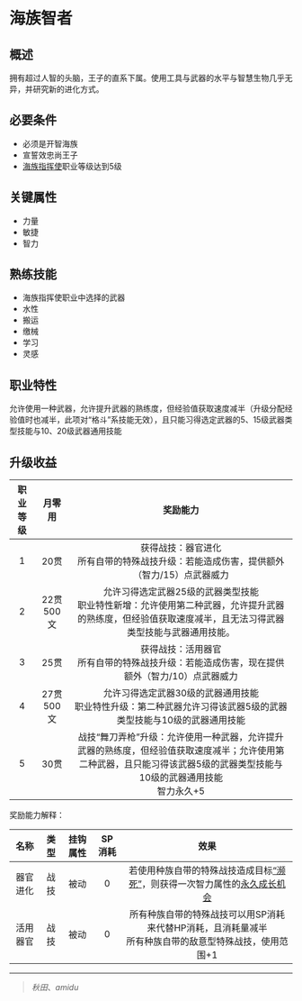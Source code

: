 # 海族智者

## 概述

拥有超过人智的头脑，王子的直系下属。使用工具与武器的水平与智慧生物几乎无异，并研究新的进化方式。

## 必要条件

* 必须是开智海族
* 宣誓效忠尚王子
* <a href="../umiumeshikikan" target="_blank">海族指挥使</a>职业等级达到5级

## 关键属性

* 力量
* 敏捷
* 智力

## 熟练技能

* 海族指挥使职业中选择的武器
* 水性
* 搬运
* 缴械
* 学习
* 灵感
  
## 职业特性

允许使用一种武器，允许提升武器的熟练度，但经验值获取速度减半（升级分配经验值时也减半，此项对“格斗”系技能无效），且只能习得选定武器的5、15级武器类型技能与10、20级武器通用技能

## 升级收益

职业等级|月零用|奖励能力
:--:|:--:|:--:
1|20贯|获得战技：器官进化<br>所有自带的特殊战技升级：若能造成伤害，提供额外（智力/15）点武器威力
2|22贯500文|允许习得选定武器25级的武器类型技能<br>职业特性新增：允许使用第二种武器，允许提升武器的熟练度，但经验值获取速度减半，且无法习得武器类型技能与武器通用技能。
3|25贯|获得战技：活用器官<br>所有自带的特殊战技升级：若能造成伤害，现在提供额外（智力/10）点武器威力
4|27贯500文|允许习得选定武器30级的武器通用技能<br>职业特性升级：第二种武器允许习得该武器5级的武器类型技能与10级的武器通用技能
5|30贯|战技“舞刀弄枪”升级：允许使用一种武器，允许提升武器的熟练度，但经验值获取速度减半；允许使用第二种武器，且只能习得该武器5级的武器类型技能与10级的武器通用技能<br>智力永久+5

奖励能力解释：

名称|类型|挂钩属性|SP消耗|效果
:--:|:--:|:--:|:--:|:--:
器官进化|战技|被动|0|若使用种族自带的特殊战技造成目标<a href="../../../../status/normal/#濒死" target="_blank">“濒死”</a>，则获得一次智力属性的<a href="/rules/V4.x rules/1·attribute/#被动战技带来的属性成长" target="_blank">永久成长机会</a>
活用器官|战技|被动|0|所有种族自带的特殊战技可以用SP消耗来代替HP消耗，且消耗量减半<br>所有种族自带的敌意型特殊战技，使用范围+1

---

> *秋田*、*amidu*